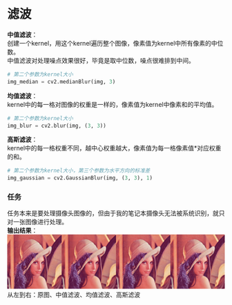 # 滤波
**中值滤波**：  
创建一个kernel，用这个kernel遍历整个图像，像素值为kernel中所有像素的中位数。  
中值滤波对处理噪点效果很好，毕竟是取中位数，噪点很难排到中间。   
```python
# 第二个参数为kernel大小
img_median = cv2.medianBlur(img, 3)
```
**均值滤波**：  
kernel中的每一格对图像的权重是一样的，像素值为kernel中像素和的平均值。   
```python
# 第二个参数为kernel大小
img_blur = cv2.blur(img, (3, 3))
```
**高斯滤波**：  
kernel中的每一格权重不同，越中心权重越大，像素值为每一格像素值*对应权重的和。  
```python
# 第二个参数为kernel大小，第三个参数为水平方向的标准差
img_gaussian = cv2.GaussianBlur(img, (3, 3), 1)
```  
### 任务
任务本来是要处理摄像头图像的，但由于我的笔记本摄像头无法被系统识别，就只对一张图像进行处理。  
**输出结果**：   
![output](image/output.png)  
从左到右：原图、中值滤波、均值滤波、高斯滤波  
